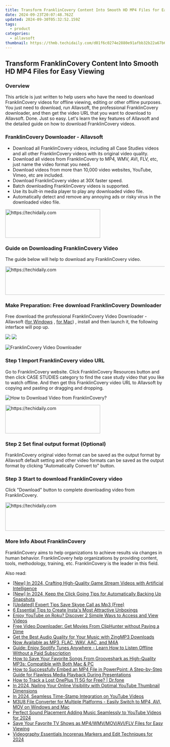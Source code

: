 ```yaml
---
title: Transform FranklinCovery Content Into Smooth HD MP4 Files for Easy Viewing
date: 2024-09-23T20:07:48.762Z
updated: 2024-09-30T05:32:52.159Z
tags:
  - product
categories:
  - allavsoft
thumbnail: https://thmb.techidaily.com/d01f6c0274e2880e91afbb32b22a67b6646c0f35efcd7b7e4395e6722afaacb2.jpg
---
```


## Transform FranklinCovery Content Into Smooth HD MP4 Files for Easy Viewing

### Overview

This article is just written to help users who have the need to download FranklinCovery videos for offline viewing, editing or other offline purposes. You just need to download, run Allavsoft, the professional FranklinCovery downloader, and then get the video URL that you want to download to Allavsoft. Done. Just so easy. Let's learn the key features of Allavsoft and the detailed guide on how to download FranklinCovery videos.

### FranklinCovery Downloader - Allavsoft

* Download all FranklinCovery videos, including all Case Studies videos and all other FranklinCovery videos with its original video quality.
* Download all videos from FranklinCovery to MP4, WMV, AVI, FLV, etc, just name the video format you need.
* Download videos from more than 10,000 video websites, YouTube, Vimeo, etc are included.
* Download FranklinCovery video at 30X faster speed.
* Batch downloading FranklinCovery videos is supported.
* Use its built-in media player to play any downloaded video file.
* Automatically detect and remove any annoying ads or risky virus in the downloaded video file.

<!-- affiliate ads begin -->
<a href="https://aligracehair.sjv.io/c/5597632/1925544/19272" target="_top" id="1925544">
  <img src="//a.impactradius-go.com/display-ad/19272-1925544" border="0" alt="https://techidaily.com" width="300" height="90"/>
</a>
<img height="0" width="0" src="https://aligracehair.sjv.io/i/5597632/1925544/19272" style="position:absolute;visibility:hidden;" border="0" />
<!-- affiliate ads end -->

### Guide on Downloading FranklinCovery Video

The guide below will help to download any FranklinCovery video.

<!-- affiliate ads begin -->
<a href="https://appsumo.8odi.net/c/5597632/2123749/7443" target="_top" id="2123749">
  <img src="//a.impactradius-go.com/display-ad/7443-2123749" border="0" alt="https://techidaily.com" width="728" height="90"/>
</a>
<img height="0" width="0" src="https://appsumo.8odi.net/i/5597632/2123749/7443" style="position:absolute;visibility:hidden;" border="0" />
<!-- affiliate ads end -->

### Make Preparation: Free download FranklinCovery Downloader

Free download the professional FranklinCovery Video Downloader - Allavsoft ([for Windows](https://tools.techidaily.com/allavsoft/products/) , [for Mac](https://tools.techidaily.com/allavsoft/products/)) , install and then launch it, the following interface will pop up.

[![](https://www.allavsoft.com/how-to/../images/how-to/free-download-win.jpg)](https://tools.techidaily.com/allavsoft/products/) [![](https://www.allavsoft.com/how-to/../images/how-to/free-download-mac.jpg)](https://tools.techidaily.com/allavsoft/products/)

![FranklinCovery Video Downloader](https://www.allavsoft.com/how-to/../images/allavsoft/screen-shot-600.jpg)

### Step 1 Import FranklinCovery video URL

Go to FranklinCovery website. Click FranklinCovery Resources button and then click CASE STUDIES category to find the case study video that you like to watch offline. And then get this FranklinCovery video URL to Allavsoft by copying and pasting or dragging and dropping.

![How to Download Video from FranklinCovery?](https://www.allavsoft.com/how-to/../images/how-to/download-rtmp-video/download-rtmp-video.jpg)

<!-- affiliate ads begin -->
<a href="https://aligracehair.sjv.io/c/5597632/1997657/19272" target="_top" id="1997657">
  <img src="//a.impactradius-go.com/display-ad/19272-1997657" border="0" alt="https://techidaily.com" width="300" height="90"/>
</a>
<img height="0" width="0" src="https://aligracehair.sjv.io/i/5597632/1997657/19272" style="position:absolute;visibility:hidden;" border="0" />
<!-- affiliate ads end -->

### Step 2 Set final output format (Optional)

FranklinCovery original video format can be saved as the output format by Allavsoft default setting and other video formats can be saved as the output format by clicking "Automatically Convert to" button.

### Step 3 Start to download FranklinCovery video

Click "Download" button to complete downloading video from FranklinCovery.

<!-- affiliate ads begin -->
<a href="https://aligracehair.sjv.io/c/5597632/2036486/19272" target="_top" id="2036486">
  <img src="//a.impactradius-go.com/display-ad/19272-2036486" border="0" alt="https://techidaily.com" width="728" height="90"/>
</a>
<img height="0" width="0" src="https://aligracehair.sjv.io/i/5597632/2036486/19272" style="position:absolute;visibility:hidden;" border="0" />
<!-- affiliate ads end -->

### More Info About FranklinCovery

FranklinCovery aims to help organizations to achieve results via changes in human behavior. FranklinCovery help organizations by providing content, tools, methodology, training, etc. FranklinCovery is the leader in this field.

<ins class="adsbygoogle"
     style="display:block"
     data-ad-format="autorelaxed"
     data-ad-client="ca-pub-7571918770474297"
     data-ad-slot="1223367746"></ins>

<ins class="adsbygoogle"
     style="display:block"
     data-ad-client="ca-pub-7571918770474297"
     data-ad-slot="8358498916"
     data-ad-format="auto"
     data-full-width-responsive="true"></ins>

<span class="atpl-alsoreadstyle">Also read:</span>
<div><ul>
<li><a href="https://visual-screen-recording.techidaily.com/new-in-2024-crafting-high-quality-game-stream-videos-with-artificial-intelligence/"><u>[New] In 2024, Crafting High-Quality Game Stream Videos with Artificial Intelligence</u></a></li>
<li><a href="https://snapchat-videos.techidaily.com/new-in-2024-keep-the-click-going-tips-for-automatically-backing-up-snapshots/"><u>[New] In 2024, Keep the Click Going Tips for Automatically Backing Up Snapshots</u></a></li>
<li><a href="https://digital-screen-recording.techidaily.com/updated-expert-tips-save-skype-call-as-mp3-free/"><u>[Updated] Expert Tips Save Skype Call as Mp3 (Free)</u></a></li>
<li><a href="https://fox-info.techidaily.com/6-essential-tips-to-create-instas-most-attractive-unboxings/"><u>6 Essential Tips to Create Insta's Most Attractive Unboxings</u></a></li>
<li><a href="https://fox-web3.techidaily.com/enjoy-youtube-on-roku-discover-2-simple-ways-to-access-and-view-videos/"><u>Enjoy YouTube on Roku? Discover 2 Simple Ways to Access and View Videos</u></a></li>
<li><a href="https://fox-web3.techidaily.com/free-video-downloader-get-movies-from-cliphunter-without-paying-a-dime/"><u>Free Video Downloader: Get Movies From ClipHunter without Paying a Dime</u></a></li>
<li><a href="https://fox-web3.techidaily.com/get-the-best-audio-quality-for-your-music-with-zingmp3-downloads-now-available-as-mp3-flac-wav-aac-and-m4a/"><u>Get the Best Audio Quality for Your Music with ZingMP3 Downloads Now Available as MP3, FLAC, WAV, AAC, and M4A</u></a></li>
<li><a href="https://fox-web3.techidaily.com/guide-enjoy-spotify-tunes-anywhere-learn-how-to-listen-offline-without-a-paid-subscription/"><u>Guide: Enjoy Spotify Tunes Anywhere - Learn How to Listen Offline Without a Paid Subscription</u></a></li>
<li><a href="https://fox-web3.techidaily.com/how-to-save-your-favorite-songs-from-grooveshark-as-high-quality-mp3s-compatible-with-both-mac-and-pc/"><u>How to Save Your Favorite Songs From Grooveshark as High-Quality MP3s: Compatible with Both Mac & PC</u></a></li>
<li><a href="https://fox-web3.techidaily.com/how-to-successfully-embed-an-mp4-file-in-powerpoint-a-step-by-step-guide-for-flawless-media-playback-during-presentations/"><u>How to Successfully Embed an MP4 File in PowerPoint: A Step-by-Step Guide for Flawless Media Playback During Presentations</u></a></li>
<li><a href="https://android-location-track.techidaily.com/how-to-track-a-lost-oneplus-11-5g-for-free-drfone-by-drfone-virtual-android/"><u>How to Track a Lost OnePlus 11 5G for Free? | Dr.fone</u></a></li>
<li><a href="https://youtube-blog.techidaily.com/24-nailing-your-online-visibility-with-optimal-youtube-thumbnail-dimensions/"><u>In 2024, Nailing Your Online Visibility with Optimal YouTube Thumbnail Dimensions</u></a></li>
<li><a href="https://extra-skills.techidaily.com/in-2024-seamless-time-stamp-integration-on-youtube-videos/"><u>In 2024, Seamless Time-Stamp Integration on YouTube Videos</u></a></li>
<li><a href="https://fox-web3.techidaily.com/m3u8-file-converter-for-multiple-platforms-easily-switch-to-mp4-avi-mov-on-windows-and-mac/"><u>M3U8 File Converter for Multiple Platforms - Easily Switch to MP4, AVI, MOV on Windows and Mac</u></a></li>
<li><a href="https://facebook-video-share.techidaily.com/perfect-sound-placement-adding-music-seamlessly-to-youtube-videos-for-2024/"><u>Perfect Sound Placement Adding Music Seamlessly to YouTube Videos for 2024</u></a></li>
<li><a href="https://fox-web3.techidaily.com/save-your-favorite-tv-shows-as-mp4wmvmovaviflv-files-for-easy-viewing/"><u>Save Your Favorite TV Shows as MP4/WMV/MOV/AVI/FLV Files for Easy Viewing</u></a></li>
<li><a href="https://video-capture.techidaily.com/videography-essentials-incorenas-markers-and-edit-techniques-for-2024/"><u>Videography Essentials Incorenas Markers and Edit Techniques for 2024</u></a></li>
</ul></div>

